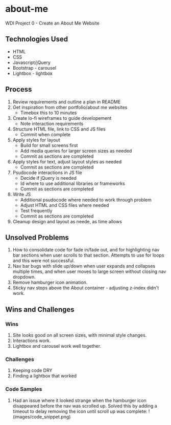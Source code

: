 # about-me
WDI Project 0 - Create an About Me Website

## Technologies Used

* HTML
* CSS
* Javascript/jQuery
* Bootstrap - carousel
* Lightbox - lightbox 

## Process

1. Review requirements and outline a plan in README
2. Get inspiration from other portfolio/about me websites
	* Timebox this to 10 minutes
3. Create lo-fi wireframes to guide developement
	* Note interaction requirements
4. Structure HTML file, link to CSS and JS files
	* Commit when complete
5. Apply styles for layout
	* Build for small screens first
	* Add media queries for larger screen sizes as needed
	* Commit as sections are completed
6. Apply styles for text, adjust layout styles as needed
	* Commit as sections are completed
7. Psudocode interactions in JS file
	* Decide if jQuery is needed
	* Id where to use additional libraries or frameworks
	* Commit as sections are completed
8. Write JS
	* Additional psudocode where needed	to work through problem
	* Adjust HTML and CSS files where needed
	* Test frequently 
	* Commit as sections are completed
9. Cleanup design and layout as neede, as time allows	


## Unsolved Problems
1. How to consolidate code for fade in/fade out, and for highlighting nav bar sections when user scrolls to that section. Attempts to use for loops and this were not successful.
2. Nav bar bugs with slide up/down when user expands and collapses multiple times, and when user moves to large screen without closing nav dropdown.
3. Remove hamburger icon animation.
4. Sticky nav stops above the About container - adjusting z-index didn't work.

## Wins and Challenges

### Wins
1. Site looks good on all screen sizes, with minimal style changes.
2. Interactions work.
3. Lightbox and carousel work well together.

### Challenges
1. Keeping code DRY
2. Finding a lightbox that worked

### Code Samples
1. Had an issue where it looked strange when the hamburger icon disappeared before the nav was scrolled up. Solved this by adding a timeout to delay removing the icon until scroll up was complete: 
!(images/code_snippet.png)

